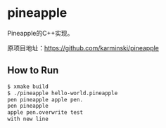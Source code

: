 # pineapple

Pineapple的C++实现。

原项目地址：https://github.com/karminski/pineapple

## How to Run

```bash
$ xmake build
$ ./pineapple hello-world.pineapple
pen pineapple apple pen.
pen pineapple
apple pen.overwrite test
with new line
```

